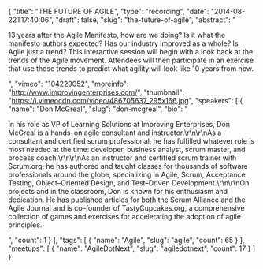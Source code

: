 {
  "title": "THE FUTURE OF AGILE",
  "type": "recording",
  "date": "2014-08-22T17:40:06",
  "draft": false,
  "slug": "the-future-of-agile",
  "abstract": "<p>13 years after the Agile Manifesto, how are we doing? Is it what the manifesto authors expected? Has our industry improved as a whole? Is Agile just a trend? This interactive session will begin with a look back at the trends of the Agile movement. Attendees will then participate in an exercise that use those trends to predict what agility will look like 10 years from now.</p>",
  "vimeo": "104229052",
  "moreinfo": "http://www.improvingenterprises.com/",
  "thumbnail": "https://i.vimeocdn.com/video/486705637_295x166.jpg",
  "speakers": [
    {
      "name": "Don McGreal",
      "slug": "don-mcgreal",
      "bio": "<p>In his role as VP of Learning Solutions at Improving Enterprises, Don McGreal is a hands–on agile consultant and instructor.\r\n\r\nAs a consultant and certified scrum professional, he has fulfilled whatever role is most needed at the time: developer, business analyst, scrum master, and process coach.\r\n\r\nAs an instructor and certified scrum trainer with Scrum.org, he has authored and taught classes for thousands of software professionals around the globe, specializing in Agile, Scrum, Acceptance Testing, Object–Oriented Design, and Test–Driven Development.\r\n\r\nOn projects and in the classroom, Don is known for his enthusiasm and dedication. He has published articles for both the Scrum Alliance and the Agile Journal and is co–founder of TastyCupcakes.org, a comprehensive collection of games and exercises for accelerating the adoption of agile principles.</p>",
      "count": 1
    }
  ],
  "tags": [
    {
      "name": "Agile",
      "slug": "agile",
      "count": 65
    }
  ],
  "meetups": [
    {
      "name": "AgileDotNext",
      "slug": "agiledotnext",
      "count": 17
    }
  ]
}